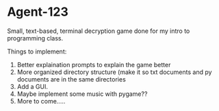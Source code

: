 # Agent-123
Small, text-based, terminal decryption game done for my intro to programming class. 

Things to implement:
1. Better explaination prompts to explain the game better
2. More organized directory structure (make it so txt documents and py documents are in the same directories
3. Add a GUI.
4. Maybe implement some music with pygame??
5. More to come.....